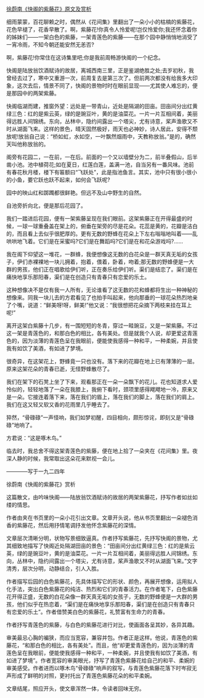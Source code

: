 [徐蔚南《快阁的紫藤花》原文及赏析](https://www.vrrw.net/wx/9020.html)

细雨蒙蒙，百花聊赖之时，偶然从《花间集》里翻出了一朵小小的枯槁的紫藤花，花色早褪了，花香早散了。啊，紫藤花!你真令人怜爱呢!岂仅怜爱你;我还怀念着你的姊妹们——一架白色的紫藤，一架青莲色的紫藤——在那个园中静悄悄地消受了一宵冷雨，不知今朝还能安然无恙否?

啊，紫藤花!你常住在这诗集里吧;你是我前周畅游快阁的一个纪念。

快阁是陆放翁饮酒赋诗的故居，离城西南三里，正是鉴湖绝胜之处;去岁初秋，我曾经去过了，寒中又重游一次，前周复去是第三次了。但前两次都没有给我多大印象，这次去后，情景不同了，快阁的景物时时在眼前显现——尤其使人难忘的，便是那园中的两架紫藤。

快阁临湖而建，推窗外望：远处是一带青山，近处是隔湖的田亩。田亩间分出红黄绿三色：红的是紫云英，绿的是豌豆叶，黄的是油菜花。一片一片互相间着，美丽得远胜人间锦绣。东向，丛林中，隐约间露出一个塔尖，尤有诗意，桨声渔歌又不时从湖面飞来。这样的景色，晴天固然极好，雨天也必神妙，诗人居此，安得不颓放呢!放翁自己说：“桥如虹，水如空，一叶飘然烟雨中，天教称放翁。”是的，确然天叫他称放翁的。

阁旁有花园二，一在前，一在后。前面的一个又以墙壁分为二，前半叠假山，后半凿小池。池中植荷花;如在夏日，红莲白莲，盖满一池，自当另有一番风味。池前有春花秋月楼，楼下有匾额曰“飞跃处”，此是指池鱼言。其实，池中只有很小很小的小鱼，要它跃也跃不起来，如何会飞跃呢?



园中的映山红和踯躅都很鲜艳。但远不及山中野生的自然。

自池旁折向北，便是那后花园了。

我们一踏进后花园，便有一架紫藤呈现在我们眼前。这架紫藤正在开得最盛的时候，一球一球重叠盖在架上的，俯垂在架旁的尽是花朵。花蕊是黄的，花瓣是洁白的，而且看上去似乎很肥厚的。更有无数的野蜂在花朵上下左右嗡嗡地叫着——乱哄哄地飞着。它们是在采蜜吗?它们是在舞蹈吗?它们是在和花朵游戏吗?……

我在阁下仰望这一堆花，一群蜂，我便想像这无数的白花朵是一群天真无垢的女孩子，伊们赤裸裸地一块儿拥着，抱着，偎着，卧着，吻着;那无数的野蜂便是一大群的男孩，他们正在唱歌给伊们听，正在奏乐给伊们听。渠们是结恋了。渠们是在痛快地享乐那阳春，渠们是在创造只有青春只有恋爱的乐土。

这种想像决不是仅有我一人所有，无论谁看了这无数的花和蜂都将生出一种神秘的想像来。同我一块儿去的方君看见了也拍手叫起来，他向那垂的一球花朵热烈地亲了个嘴，说道：“鲜美呀!呀，鲜美!”他又说：“我很想把花朵摘下两枝来挂在耳上呢!”

离开这架白紫藤十几步，有一围短短的冬青，穿过一畦豌豆，又是一架紫藤。不过这一架是青莲色的，和那白色的相比，各有美处。但是就我个人说，却更爱这青莲色的，因为淡薄的青莲色呈在我眼前，便能使我感得一种和平，一种柔婉，并且使我有如饮了美酒，有如进了梦境。

很奇异，在这架花上，野蜂竟一只也没有。落下来的花瓣在地上已有薄薄的一层。原来这架花朵的青春已逝，无怪野蜂散尽了。

我们在架下的石凳上坐了下来，观看那正在一朵一朵飘下的花儿。花也知道求人爱怜似的，轻轻地落了一朵在我膝上，我俯下看时，颈项里感得飕飕地一冷，原来又是一朵。它接连着落下来，落在我们的眉上，落在我们的脚上，落在我们的肩上。我们在这又轻又软又香的花雨里几乎睡去了。

猝然，“骨碌碌”一声怪响，我们如梦初醒，四目相向，颇形惊诧，即刻又是“骨碌碌”地响了。

方君说：“这是啄木鸟。”

临去时，我总舍不得这架青莲色的紫藤，便在地上拾了一朵夹在《花间集》里。夜深人静的时候，我常取出这朵花来默视一会儿。

————写于一九二四年

徐蔚南《快阁的紫藤花》赏析

这篇散文，由吟味快阁——陆放翁饮酒赋诗的故居的两架紫藤花，抒写作者如丝如缕的情思。

作者由夹在书页里的一朵小花引出文章。文章开头说，他从书页里翻出一朵褪色消香的紫藤花，然后用抒情笔调抒发他怀念紫藤花的深情。

文章层次清晰分明，状物写景细致逼真。作者抒写紫藤花，先抒写快阁的景物，尤其细致地描写了快阁近处隔湖田亩的景色：“田亩间分出红黄绿三色：红的是紫云英，绿的是豌豆叶，黄的是油菜花。一片一片互相间着，美丽得远胜人间锦绣。东向，丛林中，隐约间露出一个塔尖，尤有诗意，桨声渔歌又不时从湖面飞来。”文字清秀，层次分明，动静结合，引人入胜。

作者描写后园的白色紫藤花，先具体描写它的形状、颜色，再展开想像，运用拟人化手法，突出白色紫藤花的纯洁、热烈和它们的青春活力。在作者笔下，白色紫藤花开得正盛，无数的白花朵像一群天真无垢的女孩子，无数的野蜂便是一大群的男孩，他们似乎在热恋着，“渠们是在痛快地享乐那阳春，渠们是在创造只有青春只有恋爱的乐土”。作者借赞美白色的紫藤花，礼赞富有生命力的青春。

作者抒写青莲色的紫藤，与白色的紫藤花进行对比，使画面各呈其妙，各异其趣。

审美最忌心胸的褊狭，而应当宽容，兼容并包。作者正是这样。他说，青莲色的紫藤花，“和那白色的相比，各有美处”。而且，他“却更爱青莲色的，因为淡薄的青莲色呈在我眼前，便能使我感得一种和平，一种柔婉，并且使我有如饮了美酒，有如进了梦境”。作者宽容的审美眼光，抒写了青莲色紫藤花给自己的和平、柔婉的审美感受。作者进而以啄木鸟“骨碌碌”响声的叙写，与青莲色紫藤花落下时岑寂无声形成了鲜明的对照，更衬托出了青莲色紫藤花朵的和平柔婉。

文章结尾，照应开头，使文章浑然一体，令读者回味无穷。

